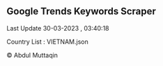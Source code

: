 

## Google Trends Keywords Scraper 
 
Last Update 30-03-2023 , 03:40:18

Country List :
VIETNAM.json



© Abdul Muttaqin 
